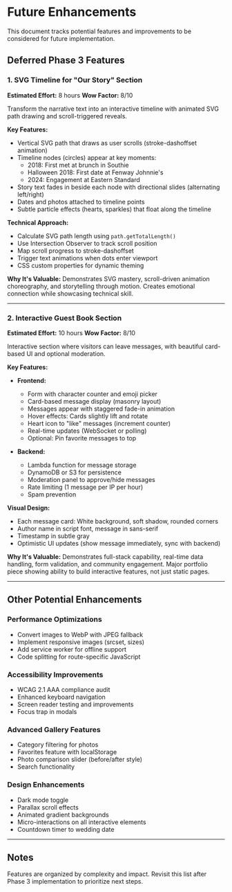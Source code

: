 # Future Enhancements

This document tracks potential features and improvements to be considered for future implementation.

## Deferred Phase 3 Features

### 1. SVG Timeline for "Our Story" Section
**Estimated Effort:** 8 hours
**Wow Factor:** 8/10

Transform the narrative text into an interactive timeline with animated SVG path drawing and scroll-triggered reveals.

**Key Features:**
- Vertical SVG path that draws as user scrolls (stroke-dashoffset animation)
- Timeline nodes (circles) appear at key moments:
  - 2018: First met at brunch in Southie
  - Halloween 2018: First date at Fenway Johnnie's
  - 2024: Engagement at Eastern Standard
- Story text fades in beside each node with directional slides (alternating left/right)
- Dates and photos attached to timeline points
- Subtle particle effects (hearts, sparkles) that float along the timeline

**Technical Approach:**
- Calculate SVG path length using `path.getTotalLength()`
- Use Intersection Observer to track scroll position
- Map scroll progress to stroke-dashoffset
- Trigger text animations when dots enter viewport
- CSS custom properties for dynamic theming

**Why It's Valuable:**
Demonstrates SVG mastery, scroll-driven animation choreography, and storytelling through motion. Creates emotional connection while showcasing technical skill.

---

### 2. Interactive Guest Book Section
**Estimated Effort:** 10 hours
**Wow Factor:** 8/10

Interactive section where visitors can leave messages, with beautiful card-based UI and optional moderation.

**Key Features:**
- **Frontend:**
  - Form with character counter and emoji picker
  - Card-based message display (masonry layout)
  - Messages appear with staggered fade-in animation
  - Hover effects: Cards slightly lift and rotate
  - Heart icon to "like" messages (increment counter)
  - Real-time updates (WebSocket or polling)
  - Optional: Pin favorite messages to top

- **Backend:**
  - Lambda function for message storage
  - DynamoDB or S3 for persistence
  - Moderation panel to approve/hide messages
  - Rate limiting (1 message per IP per hour)
  - Spam prevention

**Visual Design:**
- Each message card: White background, soft shadow, rounded corners
- Author name in script font, message in sans-serif
- Timestamp in subtle gray
- Optimistic UI updates (show message immediately, sync with backend)

**Why It's Valuable:**
Demonstrates full-stack capability, real-time data handling, form validation, and community engagement. Major portfolio piece showing ability to build interactive features, not just static pages.

---

## Other Potential Enhancements

### Performance Optimizations
- Convert images to WebP with JPEG fallback
- Implement responsive images (srcset, sizes)
- Add service worker for offline support
- Code splitting for route-specific JavaScript

### Accessibility Improvements
- WCAG 2.1 AAA compliance audit
- Enhanced keyboard navigation
- Screen reader testing and improvements
- Focus trap in modals

### Advanced Gallery Features
- Category filtering for photos
- Favorites feature with localStorage
- Photo comparison slider (before/after style)
- Search functionality

### Design Enhancements
- Dark mode toggle
- Parallax scroll effects
- Animated gradient backgrounds
- Micro-interactions on all interactive elements
- Countdown timer to wedding date

---

## Notes
Features are organized by complexity and impact. Revisit this list after Phase 3 implementation to prioritize next steps.
